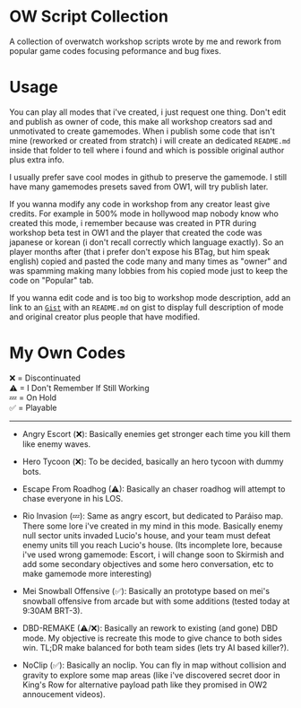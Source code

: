 # OW Script Collection
A collection of overwatch workshop scripts wrote by me and rework from popular game codes focusing peformance and bug fixes.

# Usage
You can play all modes that i've created, i just request one thing. Don't edit and publish as owner of code, this make all workshop creators sad and unmotivated to create gamemodes. When i publish some code that isn't mine (reworked or created from stratch) i will create an dedicated `README.md` inside that folder to tell where i found and which is possible original author plus extra info.

I usually prefer save cool modes in github to preserve the gamemode. I still have many gamemodes presets saved from OW1, will try publish later.

If you wanna modify any code in workshop from any creator least give credits. For example in 500% mode in hollywood map nobody know who created this mode, i remember because was created in PTR during workshop beta test in OW1 and the player that created the code was japanese or korean (i don't recall correctly which language exactly). So an player months after (that i prefer don't expose his BTag, but him speak english) copied and pasted the code many and many times as "owner" and was spamming making many lobbies from his copied mode just to keep the code on "Popular" tab.

If you wanna edit code and is too big to workshop mode description, add an link to an [`Gist`](https://gist.github.com/) with an `README.md` on gist to display full description of mode and original creator plus people that have modified.

# My Own Codes
❌ = Discontinuated <br>
⚠ = I Don't Remember If Still Working<br>
💤 = On Hold<br>
✅ = Playable<br>

<hr>

- Angry Escort (❌): Basically enemies get stronger each time you kill them like enemy waves.

- Hero Tycoon (❌): To be decided, basically an hero tycoon with dummy bots.

- Escape From Roadhog (⚠): Basically an chaser roadhog will attempt to chase everyone in his LOS.

- Rio Invasion (💤): Same as angry escort, but dedicated to Paráiso map. There some lore i've created in my mind in this mode. Basically enemy null sector units invaded Lucio's house, and your team must defeat enemy units till you reach Lucio's house. (Its incomplete lore, because i've used wrong gamemode: Escort, i will change soon to Skirmish and add some secondary objectives and some hero conversation, etc to make gamemode more interesting)

- Mei Snowball Offensive (✅): Basically an prototype based on mei's snowball offensive from arcade but with some additions (tested today at 9:30AM BRT-3).

- DBD-REMAKE (⚠/❌): Basically an rework to existing (and gone) DBD mode. My objective is recreate this mode to give chance to both sides win. TL;DR make balanced for both team sides (lets try AI based killer?).

- NoClip (✅): Basically an noclip. You can fly in map without collision and gravity to explore some map areas (like i've discovered secret door in King's Row for alternative payload path like they promised in OW2 annoucement videos).